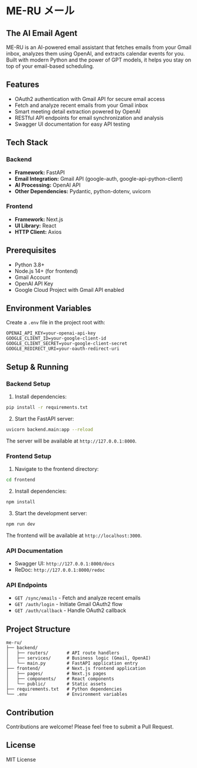 # ME-RU メール
## The AI Email Agent

ME-RU is an AI-powered email assistant that fetches emails from your Gmail inbox, analyzes them using OpenAI, and extracts calendar events for you. Built with modern Python and the power of GPT models, it helps you stay on top of your email-based scheduling.

## Features
- OAuth2 authentication with Gmail API for secure email access
- Fetch and analyze recent emails from your Gmail inbox
- Smart meeting detail extraction powered by OpenAI
- RESTful API endpoints for email synchronization and analysis
- Swagger UI documentation for easy API testing

## Tech Stack
### Backend
- **Framework:** FastAPI
- **Email Integration:** Gmail API (google-auth, google-api-python-client)
- **AI Processing:** OpenAI API
- **Other Dependencies:** Pydantic, python-dotenv, uvicorn

### Frontend
- **Framework:** Next.js
- **UI Library:** React
- **HTTP Client:** Axios

## Prerequisites
- Python 3.8+
- Node.js 14+ (for frontend)
- Gmail Account
- OpenAI API Key
- Google Cloud Project with Gmail API enabled

## Environment Variables
Create a `.env` file in the project root with:

```env
OPENAI_API_KEY=your-openai-api-key
GOOGLE_CLIENT_ID=your-google-client-id
GOOGLE_CLIENT_SECRET=your-google-client-secret
GOOGLE_REDIRECT_URI=your-oauth-redirect-uri
```

## Setup & Running

### Backend Setup
1. Install dependencies:
```zsh
pip install -r requirements.txt
```

2. Start the FastAPI server:
```zsh
uvicorn backend.main:app --reload
```

The server will be available at `http://127.0.0.1:8000`.

### Frontend Setup
1. Navigate to the frontend directory:
```zsh
cd frontend
```

2. Install dependencies:
```zsh
npm install
```

3. Start the development server:
```zsh
npm run dev
```

The frontend will be available at `http://localhost:3000`.

### API Documentation
- Swagger UI: `http://127.0.0.1:8000/docs`
- ReDoc: `http://127.0.0.1:8000/redoc`

### API Endpoints
- `GET /sync/emails` - Fetch and analyze recent emails
- `GET /auth/login` - Initiate Gmail OAuth2 flow
- `GET /auth/callback` - Handle OAuth2 callback

## Project Structure
```
me-ru/
├── backend/
│   ├── routers/       # API route handlers
│   ├── services/      # Business logic (Gmail, OpenAI)
│   └── main.py        # FastAPI application entry
├── frontend/          # Next.js frontend application
│   ├── pages/         # Next.js pages
│   ├── components/    # React components
│   └── public/        # Static assets
├── requirements.txt   # Python dependencies
└── .env               # Environment variables
```

## Contribution
Contributions are welcome! Please feel free to submit a Pull Request.

## License
MIT License 


